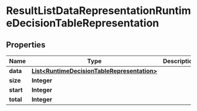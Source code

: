 # ResultListDataRepresentationRuntimeDecisionTableRepresentation

## Properties
Name | Type | Description | Notes
------------ | ------------- | ------------- | -------------
**data** | [**List&lt;RuntimeDecisionTableRepresentation&gt;**](RuntimeDecisionTableRepresentation.md) |  |  [optional]
**size** | **Integer** |  |  [optional]
**start** | **Integer** |  |  [optional]
**total** | **Integer** |  |  [optional]
